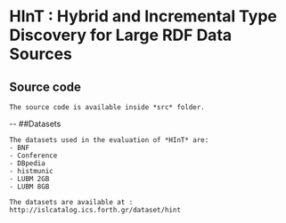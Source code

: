 #	HInT : Hybrid and Incremental Type Discovery for Large RDF Data Sources


## Source code

	The source code is available inside *src* folder.

--
##Datasets

	The datasets used in the evaluation of *HInT* are:
	- BNF
	- Conference
	- DBpedia
	- histmunic
	- LUBM 2GB
	- LUBM 8GB

	The datasets are available at :	http://islcatalog.ics.forth.gr/dataset/hint
